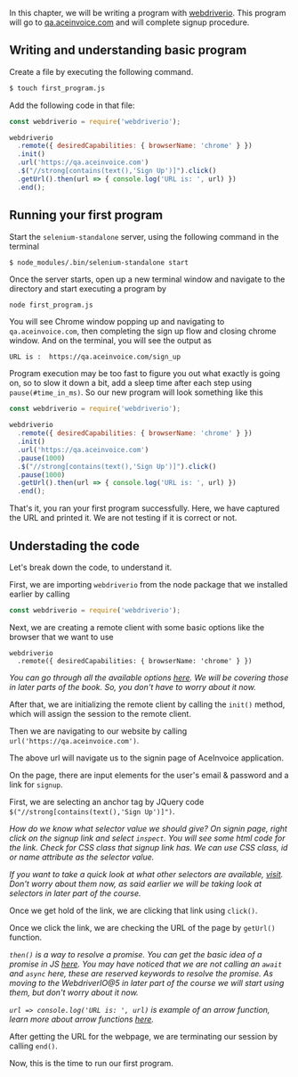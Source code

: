 In this chapter, we will be writing a program with [webdriverio](https://webdriver.io).
This program will go to [qa.aceinvoice.com](http://qa.aceinvoice.com)
and will complete signup procedure.

## Writing and understanding basic program


Create a file by executing the following command.

```bash
$ touch first_program.js
```

Add the following code in that file:

```js
const webdriverio = require('webdriverio');

webdriverio
  .remote({ desiredCapabilities: { browserName: 'chrome' } })
  .init()
  .url('https://qa.aceinvoice.com')
  .$("//strong[contains(text(),'Sign Up')]").click()
  .getUrl().then(url => { console.log('URL is: ', url) })
  .end();
```

## Running your first program

Start the `selenium-standalone` server, using the following command in the terminal

```
$ node_modules/.bin/selenium-standalone start
```

Once the server starts, open up a new terminal window and navigate to the directory and start executing a program by

```bash
node first_program.js
```

You will see Chrome window popping up and navigating to `qa.aceinvoice.com`, then completing the sign up flow and closing chrome window. And on the terminal, you will see the output as

```msg
URL is :  https://qa.aceinvoice.com/sign_up
```

Program execution may be too fast to figure you out what exactly is going on, so to slow it down a bit, add a sleep time after each step using `pause(#time_in_ms)`. So our new program will look something like this

```js
const webdriverio = require('webdriverio');

webdriverio
  .remote({ desiredCapabilities: { browserName: 'chrome' } })
  .init()
  .url('https://qa.aceinvoice.com')
  .pause(1000)
  .$("//strong[contains(text(),'Sign Up')]").click()
  .pause(1000)
  .getUrl().then(url => { console.log('URL is: ', url) })
  .end();
```

That's it, you ran your first program successfully. Here, we have captured the URL and printed it.
We are not testing if it is correct or not.


## Understading the code

Let's break down the code, to understand it.

First, we are importing `webdriverio` from the node package that we installed earlier by calling

```js
const webdriverio = require('webdriverio');
```

Next, we are creating a remote client with some basic options like the browser that we want to use

```msg
webdriverio
  .remote({ desiredCapabilities: { browserName: 'chrome' } })
```

_You can go through all the available options [here](https://webdriver.io/docs/options.html). We will be covering those in later parts of the book. So, you don't have to worry about it now._

After that, we are initializing the remote client by calling the `init()` method, which will assign the session to the remote client.

Then we are navigating to our website by calling `url('https://qa.aceinvoice.com')`.

The above url will navigate us to the signin page of AceInvoice application.

On the page, there are input elements for the user's email & password and a link for `signup`.

First, we are selecting an anchor tag by JQuery code `$("//strong[contains(text(),'Sign Up')]")`.

_How do we know what selector value we should give? On signin page, right click on the signup link and select `inspect`. You will see some html code for the link. Check for CSS class that signup link has. We can use CSS class, id or name attribute as the selector value._

_If you want to take a quick look at what other selectors are available, [visit](https://webdriver.io/docs/selectors.html). Don't worry about them now, as said earlier we will be taking look at selectors in later part of the course._

Once we get hold of the link, we are clicking that link using `click()`.

Once we click the link, we are checking the URL of the page by `getUrl()` function.

_`then()` is a way to resolve a promise. You can get the basic idea of a promise in JS [here](https://javascript.info/promise-basics). You may have noticed that we are not calling an `await` and `async` here, these are reserved keywords to resolve the promise. As moving to the WebdriverIO@5 in later part of the course we will start using them, but don't worry about it now._

_`url => console.log('URL is: ', url)` is example of an arrow function, learn more about arrow functions [here](https://codeburst.io/javascript-arrow-functions-for-beginners-926947fc0cdc)._

After getting the URL for the webpage, we are terminating our session by calling `end()`.

Now, this is the time to run our first program.
